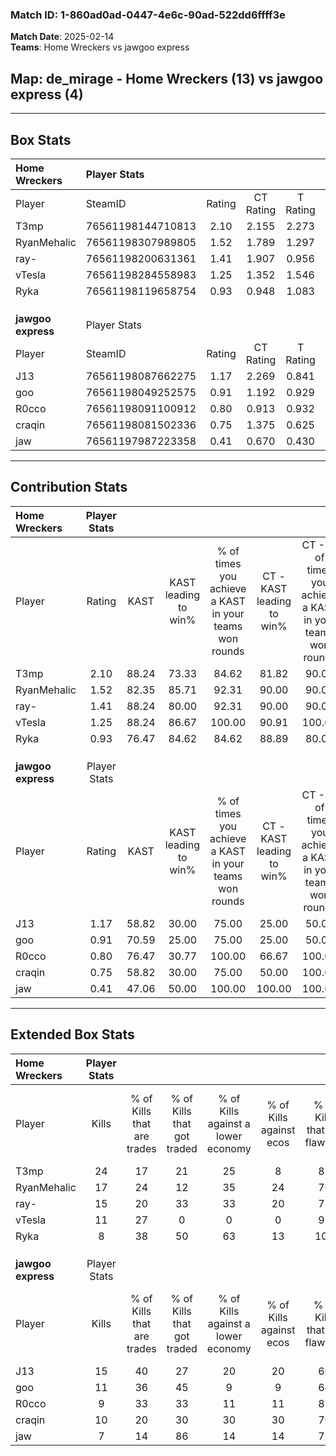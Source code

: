 ### Match ID: 1-860ad0ad-0447-4e6c-90ad-522dd6ffff3e  
**Match Date**: 2025-02-14  
**Teams**: Home Wreckers vs jawgoo express  

## **Map**: de_mirage - Home Wreckers (13) vs jawgoo express (4)  
---  

## Box Stats  

| **Home Wreckers**  | Player Stats      |        |           |          |       |       |       |         |        |      |     |
| :- | :- | :-: | :-: | :-: | :-: | :-: | :-: | :-: | :-: | :-: | :-: |
| Player             | SteamID           | Rating | CT Rating | T Rating | KAST  |  ADR  | Kills | Assists | Deaths | K/D  | HS% |
| T3mp               | 76561198144710813 |  2.10  |   2.155   |  2.273   | 88.24 | 141.9 |  24   |    5    |   10   | 2.40 | 58  |
| RyanMehalic        | 76561198307989805 |  1.52  |   1.789   |  1.297   | 82.35 | 87.9  |  17   |    4    |   10   | 1.70 | 41  |
| ray-               | 76561198200631361 |  1.41  |   1.907   |  0.956   | 88.24 | 91.4  |  15   |    4    |   12   | 1.25 | 20  |
| vTesla             | 76561198284558983 |  1.25  |   1.352   |  1.546   | 88.24 | 75.1  |  11   |    4    |   9    | 1.22 | 63  |
| Ryka               | 76561198119658754 |  0.93  |   0.948   |  1.083   | 76.47 | 66.9  |   8   |    5    |   11   | 0.73 | 12  |
|                    |                   |        |           |          |       |       |       |         |        |      |     |
|                    |                   |        |           |          |       |       |       |         |        |      |     |
|                    |                   |        |           |          |       |       |       |         |        |      |     |
| **jawgoo express** | Player Stats      |        |           |          |       |       |       |         |        |      |     |
| Player             | SteamID           | Rating | CT Rating | T Rating | KAST  |  ADR  | Kills | Assists | Deaths | K/D  | HS% |
| J13                | 76561198087662275 |  1.17  |   2.269   |  0.841   | 58.82 | 104.5 |  15   |    3    |   14   | 1.07 | 53  |
| goo                | 76561198049252575 |  0.91  |   1.192   |  0.929   | 70.59 | 73.3  |  11   |    2    |   15   | 0.73 | 63  |
| R0cco              | 76561198091100912 |  0.80  |   0.913   |  0.932   | 76.47 | 49.1  |   9   |    1    |   14   | 0.64 | 55  |
| craqin             | 76561198081502336 |  0.75  |   1.375   |  0.625   | 58.82 | 65.9  |  10   |    2    |   15   | 0.67 | 40  |
| jaw                | 76561197987223358 |  0.41  |   0.670   |  0.430   | 47.06 | 48.4  |   7   |    4    |   17   | 0.41 | 57  |
---  

## Contribution Stats  

| **Home Wreckers**  | Player Stats |       |                      |                                                        |                           |                                                             |                          |                                                            |
| :- | :-: | :-: | :-: | :-: | :-: | :-: | :-: | :-: |
| Player             |    Rating    | KAST  | KAST leading to win% | % of times you achieve a KAST in your teams won rounds | CT - KAST leading to win% | CT - % of times you achieve a KAST in your teams won rounds | T - KAST leading to win% | T - % of times you achieve a KAST in your teams won rounds |
| T3mp               |     2.10     | 88.24 |        73.33         |                         84.62                          |           81.82           |                            90.00                            |          50.00           |                           66.67                            |
| RyanMehalic        |     1.52     | 82.35 |        85.71         |                         92.31                          |           90.00           |                            90.00                            |          75.00           |                           100.00                           |
| ray-               |     1.41     | 88.24 |        80.00         |                         92.31                          |           90.00           |                            90.00                            |          60.00           |                           100.00                           |
| vTesla             |     1.25     | 88.24 |        86.67         |                         100.00                         |           90.91           |                           100.00                            |          75.00           |                           100.00                           |
| Ryka               |     0.93     | 76.47 |        84.62         |                         84.62                          |           88.89           |                            80.00                            |          75.00           |                           100.00                           |
|                    |              |       |                      |                                                        |                           |                                                             |                          |                                                            |
|                    |              |       |                      |                                                        |                           |                                                             |                          |                                                            |
|                    |              |       |                      |                                                        |                           |                                                             |                          |                                                            |
| **jawgoo express** | Player Stats |       |                      |                                                        |                           |                                                             |                          |                                                            |
| Player             |    Rating    | KAST  | KAST leading to win% | % of times you achieve a KAST in your teams won rounds | CT - KAST leading to win% | CT - % of times you achieve a KAST in your teams won rounds | T - KAST leading to win% | T - % of times you achieve a KAST in your teams won rounds |
| J13                |     1.17     | 58.82 |        30.00         |                         75.00                          |           25.00           |                            50.00                            |          33.33           |                           100.00                           |
| goo                |     0.91     | 70.59 |        25.00         |                         75.00                          |           25.00           |                            50.00                            |          25.00           |                           100.00                           |
| R0cco              |     0.80     | 76.47 |        30.77         |                         100.00                         |           66.67           |                           100.00                            |          20.00           |                           100.00                           |
| craqin             |     0.75     | 58.82 |        30.00         |                         75.00                          |           50.00           |                           100.00                            |          16.67           |                           50.00                            |
| jaw                |     0.41     | 47.06 |        50.00         |                         100.00                         |          100.00           |                           100.00                            |          33.33           |                           100.00                           |
---  

## Extended Box Stats  

| **Home Wreckers**  | Player Stats |                            |                            |                                    |                         |                              |                                 |        |                             |                                     |                          |                               |                            |
| :- | :-: | :-: | :-: | :-: | :-: | :-: | :-: | :-: | :-: | :-: | :-: | :-: | :-: |
| Player             |    Kills     | % of Kills that are trades | % of Kills that got traded | % of Kills against a lower economy | % of Kills against ecos | % of Kills that are flawless | % of Kills that are close duels | Deaths | % of Deaths that get traded | % of Deaths against a lower economy | % of Deaths against ecos | % of Deaths that are flawless | % of Deaths that are close |
| T3mp               |      24      |             17             |             21             |                 25                 |            8            |              83              |                4                |   10   |             30              |                 30                  |            0             |              70               |             0              |
| RyanMehalic        |      17      |             24             |             12             |                 35                 |           24            |              76              |                6                |   10   |             40              |                 20                  |            0             |              70               |             0              |
| ray-               |      15      |             20             |             33             |                 33                 |           20            |              73              |                0                |   12   |             58              |                 33                  |            17            |              83               |             0              |
| vTesla             |      11      |             27             |             0              |                 0                  |            0            |              91              |                0                |   9    |             56              |                 22                  |            0             |              56               |             22             |
| Ryka               |      8       |             38             |             50             |                 63                 |           13            |             100              |                0                |   11   |             18              |                 18                  |            0             |              64               |             18             |
|                    |              |                            |                            |                                    |                         |                              |                                 |        |                             |                                     |                          |                               |                            |
|                    |              |                            |                            |                                    |                         |                              |                                 |        |                             |                                     |                          |                               |                            |
|                    |              |                            |                            |                                    |                         |                              |                                 |        |                             |                                     |                          |                               |                            |
| **jawgoo express** | Player Stats |                            |                            |                                    |                         |                              |                                 |        |                             |                                     |                          |                               |                            |
| Player             |    Kills     | % of Kills that are trades | % of Kills that got traded | % of Kills against a lower economy | % of Kills against ecos | % of Kills that are flawless | % of Kills that are close duels | Deaths | % of Deaths that get traded | % of Deaths against a lower economy | % of Deaths against ecos | % of Deaths that are flawless | % of Deaths that are close |
| J13                |      15      |             40             |             27             |                 20                 |           20            |              60              |               13                |   14   |             21              |                  7                  |            7             |              79               |             7              |
| goo                |      11      |             36             |             45             |                 9                  |            9            |              64              |                9                |   15   |             20              |                  7                  |            7             |              80               |             7              |
| R0cco              |      9       |             33             |             33             |                 11                 |           11            |              89              |               11                |   14   |             29              |                  7                  |            7             |              79               |             0              |
| craqin             |      10      |             20             |             30             |                 30                 |           30            |              70              |                0                |   15   |             20              |                  7                  |            7             |              87               |             0              |
| jaw                |      7       |             14             |             86             |                 14                 |           14            |              71              |                0                |   17   |             18              |                 12                  |            12            |              88               |             0              |

